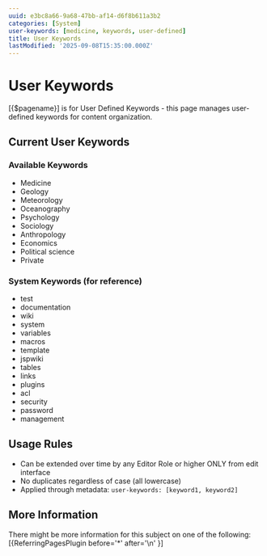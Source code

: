 ```yaml
---
uuid: e3bc8a66-9a68-47bb-af14-d6f8b611a3b2
categories: [System]
user-keywords: [medicine, keywords, user-defined]
title: User Keywords
lastModified: '2025-09-08T15:35:00.000Z'
---
```

# User Keywords

[{$pagename}] is for User Defined Keywords - this page manages user-defined keywords for content organization.

## Current User Keywords

### Available Keywords
* Medicine
* Geology
* Meteorology
* Oceanography
* Psychology
* Sociology
* Anthropology
* Economics
* Political science
* Private

### System Keywords (for reference)
- test
- documentation
- wiki
- system
- variables
- macros
- template
- jspwiki
- tables
- links
- plugins
- acl
- security
- password
- management

## Usage Rules

- Can be extended over time by any Editor Role or higher ONLY from edit interface
- No duplicates regardless of case (all lowercase)
- Applied through metadata: `user-keywords: [keyword1, keyword2]`

## More Information

There might be more information for this subject on one of the following:
[{ReferringPagesPlugin before='*' after='\n' }]
